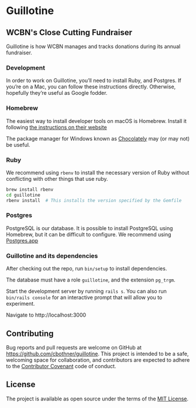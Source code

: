 # Guillotine
## WCBN's Close Cutting Fundraiser


Guillotine is how WCBN manages and tracks donations during its annual fundraiser.

### Development

In order to work on Guillotine, you’ll need to install Ruby, and Postgres. If you’re on a Mac, you can follow these instructions directly. Otherwise, hopefully they’re useful as Google fodder.

### Homebrew

The easiest way to install developer tools on macOS is Homebrew. Install it following [the instructions on their website](https://brew.sh/)

The package manager for Windows known as [Chocolately](https://chocolatey.org/) may (or may not) be useful.

### Ruby

We recommend using `rbenv` to install the necessary version of Ruby without conflicting with other things that use ruby.

```sh
brew install rbenv
cd guillotine
rbenv install  # This installs the version specified by the Gemfile
```

### Postgres

PostgreSQL is our database. It is possible to install PostgreSQL using Homebrew, but it can be difficult to configure. We recommend using [Postgres.app](https://postgresapp.com/)


### Guillotine and its dependencies

After checking out the repo, run `bin/setup` to install dependencies.

The database must have a role `guillotine`, and the extension `pg_trgm`.

Start the development server by running `rails s`.  You can also run `bin/rails console` for an interactive prompt that will allow you to experiment.

Navigate to http://localhost:3000

## Contributing

Bug reports and pull requests are welcome on GitHub at https://github.com/cbothner/guillotine. This project is intended to be a safe, welcoming space for collaboration, and contributors are expected to adhere to the [Contributor Covenant](https://contributor-covenant.org) code of conduct.

## License

The project is available as open source under the terms of the [MIT License](https://opensource.org/licenses/MIT).
